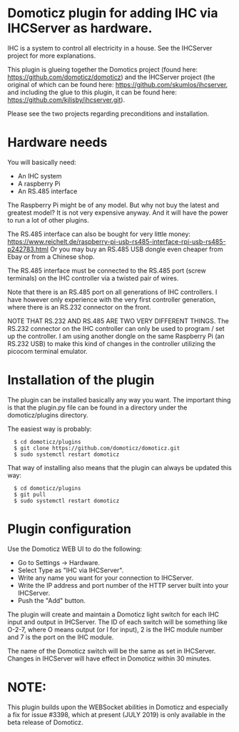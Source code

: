 # Domoticz plugin for adding IHC via IHCServer as hardware.

IHC is a system to control all electricity in a house. See the IHCServer project for more explanations.

This plugin is glueing together the Domotics project (found here: https://github.com/domoticz/domoticz) and the IHCServer project (the original of which can be found here: https://github.com/skumlos/ihcserver, and including the glue to this plugin, it can be found here: https://github.com/kjlisby/ihcserver.git).

Please see the two projects regarding preconditions and installation.

# Hardware needs

You will basically need:
- An IHC system
- A raspberry Pi
- An RS.485 interface

The Raspberry Pi might be of any model. But why not buy the latest and greatest model? It is not very expensive anyway. And it will have the power to run a lot of other plugins.

The RS.485 interface can also be bought for very little money: https://www.reichelt.de/raspberry-pi-usb-rs485-interface-rpi-usb-rs485-p242783.html Or you may buy an RS.485 USB dongle even cheaper from Ebay or from a Chinese shop.

The RS.485 interface must be connected to the RS.485 port (screw terminals) on the IHC controller via a twisted pair of wires.

Note that there is an RS.485 port on all generations of IHC controllers. I have however only experience with the very first controller generation, where there is an RS.232 connector on the front. 

NOTE THAT RS.232 AND RS.485 ARE TWO VERY DIFFERENT THINGS. The RS.232 connector on the IHC controller can only be used to program / set up the controller. I am using another dongle on the same Raspberry Pi (an RS.232 USB) to make this kind of changes in the controller utilizing the picocom terminal emulator.

# Installation of the plugin

The plugin can be installed basically any way you want. The important thing is that the plugin.py file can be found in a directory under the domoticz/plugins directory.

The easiest way is probably:
```shell
  $ cd domoticz/plugins
  $ git clone https://github.com/domoticz/domoticz.git
  $ sudo systemctl restart domoticz
```

That way of installing also means that the plugin can always be updated this way:
```shell
  $ cd domoticz/plugins
  $ git pull
  $ sudo systemctl restart domoticz
```

# Plugin configuration

Use the Domoticz WEB UI to do the following:

- Go to Settings -> Hardware.
- Select Type as "IHC via IHCServer".
- Write any name you want for your connection to IHCServer.
- Write the IP address and port number of the HTTP server built into your IHCServer.
- Push the "Add" button.

The plugin will create and maintain a Domoticz light switch for each IHC input and output in IHCServer. The ID of each switch will be something like O-2-7, where O means output (or I for input), 2 is the IHC module number and 7 is the port on the IHC module.

The name of the Domoticz switch will be the same as set in IHCServer. Changes in IHCServer will have effect in Domoticz within 30 minutes.

# NOTE:

This plugin builds upon the WEBSocket abilities in Domoticz and especially a fix for issue #3398, which at present (JULY 2019) is only available in the beta release of Domoticz.
